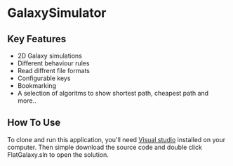 
# GalaxySimulator

## Key Features

* 2D Galaxy simulations
* Different behaviour rules
* Read diffrent file formats
* Configurable keys
* Bookmarking
* A selection of algoritms to show shortest path, cheapest path and more..

## How To Use

To clone and run this application, you'll need [Visual studio](https://visualstudio.microsoft.com/) installed on your computer. Then simple download the source code and double click FlatGalaxy.sln to open the solution.
